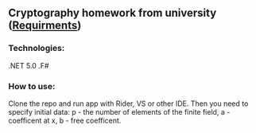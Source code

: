 ## Cryptography homework from university ([Requirments](https://docs.google.com/document/d/1VO3TOxydM_uHwCvqnMqKmd9qWvNMkjW3xH9v8GXlJ8c/edit?usp=sharing))

### Technologies:
.NET 5.0 
.F#

### How to use:
Clone the repo and run app with Rider, VS or other IDE. Then you need to specify initial data: p - the number of elements of the finite field, a - coefficent at x, b - free coefficent.
